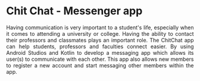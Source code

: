# Chit Chat - Messenger app 


<p align="justify">
Having communication is very important to a student's life, especially when it comes to attending a university or college. Having the ability to contact their professors and classmates plays an important role. The ChitChat app can help students, professors and faculties connect easier. By using Android Studios and Kotlin to develop a messaging app which allows its user(s) to communicate with each other. This app also allows new members to register a new account and start messaging other members within the app.
</p>
